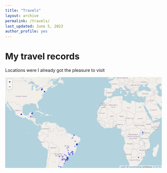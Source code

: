 ```yaml
---
title: "Travels"
layout: archive
permalink: /travels/
last_updated: June 5, 2023
author_profile: yes
---
```



My travel records
=================

Locations were I already got the pleasure to visit

<img src='../images/LucianoTravelWorldMap2.jpeg' align="center">

